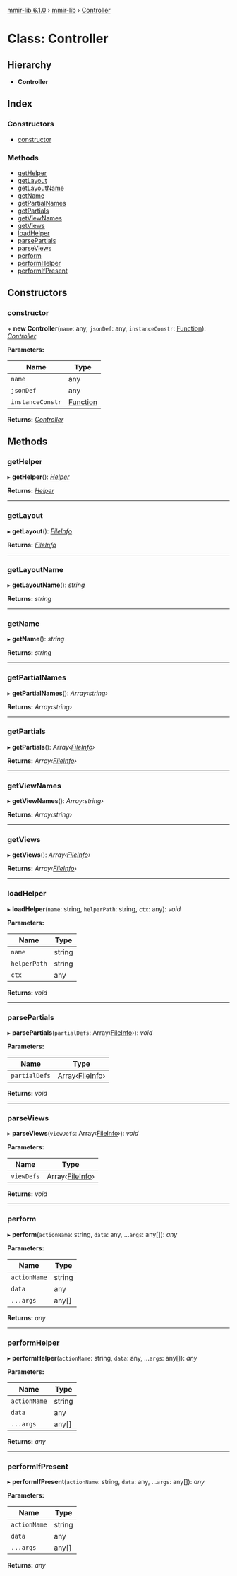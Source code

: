 [mmir-lib 6.1.0](../README.md) › [mmir-lib](../modules/mmir_lib.md) › [Controller](mmir_lib.controller.md)

# Class: Controller

## Hierarchy

* **Controller**

## Index

### Constructors

* [constructor](mmir_lib.controller.md#constructor)

### Methods

* [getHelper](mmir_lib.controller.md#gethelper)
* [getLayout](mmir_lib.controller.md#getlayout)
* [getLayoutName](mmir_lib.controller.md#getlayoutname)
* [getName](mmir_lib.controller.md#getname)
* [getPartialNames](mmir_lib.controller.md#getpartialnames)
* [getPartials](mmir_lib.controller.md#getpartials)
* [getViewNames](mmir_lib.controller.md#getviewnames)
* [getViews](mmir_lib.controller.md#getviews)
* [loadHelper](mmir_lib.controller.md#loadhelper)
* [parsePartials](mmir_lib.controller.md#parsepartials)
* [parseViews](mmir_lib.controller.md#parseviews)
* [perform](mmir_lib.controller.md#perform)
* [performHelper](mmir_lib.controller.md#performhelper)
* [performIfPresent](mmir_lib.controller.md#performifpresent)

## Constructors

###  constructor

\+ **new Controller**(`name`: any, `jsonDef`: any, `instanceConstr`: [Function](../interfaces/mmir_lib.requirejs.md#function)): *[Controller](mmir_lib.controller.md)*

**Parameters:**

Name | Type |
------ | ------ |
`name` | any |
`jsonDef` | any |
`instanceConstr` | [Function](../interfaces/mmir_lib.requirejs.md#function) |

**Returns:** *[Controller](mmir_lib.controller.md)*

## Methods

###  getHelper

▸ **getHelper**(): *[Helper](mmir_lib.helper.md)*

**Returns:** *[Helper](mmir_lib.helper.md)*

___

###  getLayout

▸ **getLayout**(): *[FileInfo](../modules/mmir_lib.md#fileinfo)*

**Returns:** *[FileInfo](../modules/mmir_lib.md#fileinfo)*

___

###  getLayoutName

▸ **getLayoutName**(): *string*

**Returns:** *string*

___

###  getName

▸ **getName**(): *string*

**Returns:** *string*

___

###  getPartialNames

▸ **getPartialNames**(): *Array‹string›*

**Returns:** *Array‹string›*

___

###  getPartials

▸ **getPartials**(): *Array‹[FileInfo](../modules/mmir_lib.md#fileinfo)›*

**Returns:** *Array‹[FileInfo](../modules/mmir_lib.md#fileinfo)›*

___

###  getViewNames

▸ **getViewNames**(): *Array‹string›*

**Returns:** *Array‹string›*

___

###  getViews

▸ **getViews**(): *Array‹[FileInfo](../modules/mmir_lib.md#fileinfo)›*

**Returns:** *Array‹[FileInfo](../modules/mmir_lib.md#fileinfo)›*

___

###  loadHelper

▸ **loadHelper**(`name`: string, `helperPath`: string, `ctx`: any): *void*

**Parameters:**

Name | Type |
------ | ------ |
`name` | string |
`helperPath` | string |
`ctx` | any |

**Returns:** *void*

___

###  parsePartials

▸ **parsePartials**(`partialDefs`: Array‹[FileInfo](../modules/mmir_lib.md#fileinfo)›): *void*

**Parameters:**

Name | Type |
------ | ------ |
`partialDefs` | Array‹[FileInfo](../modules/mmir_lib.md#fileinfo)› |

**Returns:** *void*

___

###  parseViews

▸ **parseViews**(`viewDefs`: Array‹[FileInfo](../modules/mmir_lib.md#fileinfo)›): *void*

**Parameters:**

Name | Type |
------ | ------ |
`viewDefs` | Array‹[FileInfo](../modules/mmir_lib.md#fileinfo)› |

**Returns:** *void*

___

###  perform

▸ **perform**(`actionName`: string, `data`: any, ...`args`: any[]): *any*

**Parameters:**

Name | Type |
------ | ------ |
`actionName` | string |
`data` | any |
`...args` | any[] |

**Returns:** *any*

___

###  performHelper

▸ **performHelper**(`actionName`: string, `data`: any, ...`args`: any[]): *any*

**Parameters:**

Name | Type |
------ | ------ |
`actionName` | string |
`data` | any |
`...args` | any[] |

**Returns:** *any*

___

###  performIfPresent

▸ **performIfPresent**(`actionName`: string, `data`: any, ...`args`: any[]): *any*

**Parameters:**

Name | Type |
------ | ------ |
`actionName` | string |
`data` | any |
`...args` | any[] |

**Returns:** *any*
